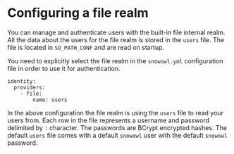 # Configuring a file realm

You can manage and authenticate users with the built-in file internal realm. All the data about the users for the file realm is stored in the `users` file. The file is located in `SO_PATH_CONF` and are read on startup.

You need to explicitly select the file realm in the `snowowl.yml` configuration file in order to use it for authentication.

```text
identity:
  providers:
    - file:
        name: users
```

In the above configuration the file realm is using the `users` file to read your users from. Each row in the file represents a username and password delimited by `:` character. The passwords are BCrypt encrypted hashes. The default `users` file comes with a default `snowowl` user with the default `snowowl` password.

